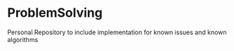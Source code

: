 # ProblemSolving
Personal Repository to include implementation for known issues and known algorithms
